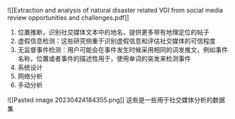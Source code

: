 ![[Extraction and analysis of natural disaster related VGI from social media review opportunities and challenges.pdf]]

1. 位置推断，识别社交媒体文本中的地名，提供更多带有地理定位的帖子
2. 虚假信息检测：这些研究侧重于识别虚假信息和评估社交媒体的可信程度
3. 无监督事件检测：用户可能会在事件发生时候采用相同的词发推文，例如事件名称，位置或者事件的描述性用于，使用单词的突发来检测事件
4. 系统设计
5. 网络分析
6. 手动分析

![[Pasted image 20230424184355.png]]
这些是一些用于社交媒体分析的数据集


